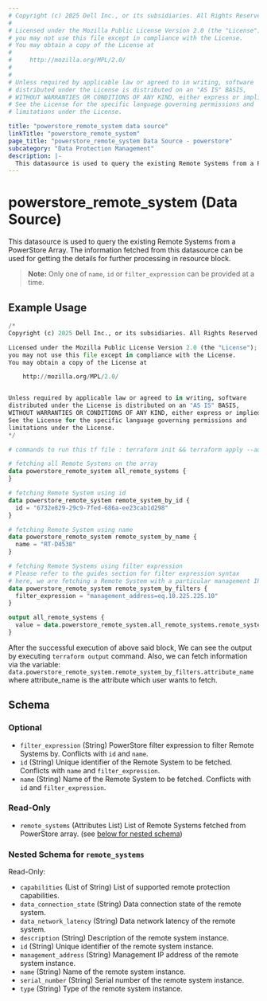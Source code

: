 ```yaml
---
# Copyright (c) 2025 Dell Inc., or its subsidiaries. All Rights Reserved.
# 
# Licensed under the Mozilla Public License Version 2.0 (the "License");
# you may not use this file except in compliance with the License.
# You may obtain a copy of the License at
# 
#     http://mozilla.org/MPL/2.0/
# 
# 
# Unless required by applicable law or agreed to in writing, software
# distributed under the License is distributed on an "AS IS" BASIS,
# WITHOUT WARRANTIES OR CONDITIONS OF ANY KIND, either express or implied.
# See the License for the specific language governing permissions and
# limitations under the License.

title: "powerstore_remote_system data source"
linkTitle: "powerstore_remote_system"
page_title: "powerstore_remote_system Data Source - powerstore"
subcategory: "Data Protection Management"
description: |-
  This datasource is used to query the existing Remote Systems from a PowerStore Array. The information fetched from this datasource can be used for getting the details for further processing in resource block.
---
```


# powerstore_remote_system (Data Source)

This datasource is used to query the existing Remote Systems from a PowerStore Array. The information fetched from this datasource can be used for getting the details for further processing in resource block.

> **Note:** Only one of `name`, `id` or `filter_expression` can be provided at a time.

## Example Usage

```terraform
/*
Copyright (c) 2025 Dell Inc., or its subsidiaries. All Rights Reserved.

Licensed under the Mozilla Public License Version 2.0 (the "License");
you may not use this file except in compliance with the License.
You may obtain a copy of the License at

    http://mozilla.org/MPL/2.0/


Unless required by applicable law or agreed to in writing, software
distributed under the License is distributed on an "AS IS" BASIS,
WITHOUT WARRANTIES OR CONDITIONS OF ANY KIND, either express or implied.
See the License for the specific language governing permissions and
limitations under the License.
*/

# commands to run this tf file : terraform init && terraform apply --auto-approve

# fetching all Remote Systems on the array
data powerstore_remote_system all_remote_systems {
}

# fetching Remote System using id
data powerstore_remote_system remote_system_by_id {
  id = "6732e829-29c9-7fed-686a-ee23cab1d298"
}

# fetching Remote System using name
data powerstore_remote_system remote_system_by_name {
  name = "RT-D4538"
}

# fetching Remote Systems using filter expression
# Please refer to the guides section for filter expression syntax
# here, we are fetching a Remote System with a particular management IP
data powerstore_remote_system remote_system_by_filters {
  filter_expression = "management_address=eq.10.225.225.10"
}

output all_remote_systems {
  value = data.powerstore_remote_system.all_remote_systems.remote_systems
}
```

After the successful execution of above said block, We can see the output by executing `terraform output` command. Also, we can fetch information via the variable: `data.powerstore_remote_system.remote_system_by_filters.attribute_name` where attribute_name is the attribute which user wants to fetch.

<!-- schema generated by tfplugindocs -->
## Schema

### Optional

- `filter_expression` (String) PowerStore filter expression to filter Remote Systems by. Conflicts with `id` and `name`.
- `id` (String) Unique identifier of the Remote System to be fetched. Conflicts with `name` and `filter_expression`.
- `name` (String) Name of the Remote System to be fetched. Conflicts with `id` and `filter_expression`.

### Read-Only

- `remote_systems` (Attributes List) List of Remote Systems fetched from PowerStore array. (see [below for nested schema](#nestedatt--remote_systems))

<a id="nestedatt--remote_systems"></a>
### Nested Schema for `remote_systems`

Read-Only:

- `capabilities` (List of String) List of supported remote protection capabilities.
- `data_connection_state` (String) Data connection state of the remote system.
- `data_network_latency` (String) Data network latency of the remote system.
- `description` (String) Description of the remote system instance.
- `id` (String) Unique identifier of the remote system instance.
- `management_address` (String) Management IP address of the remote system instance.
- `name` (String) Name of the remote system instance.
- `serial_number` (String) Serial number of the remote system instance.
- `type` (String) Type of the remote system instance.
